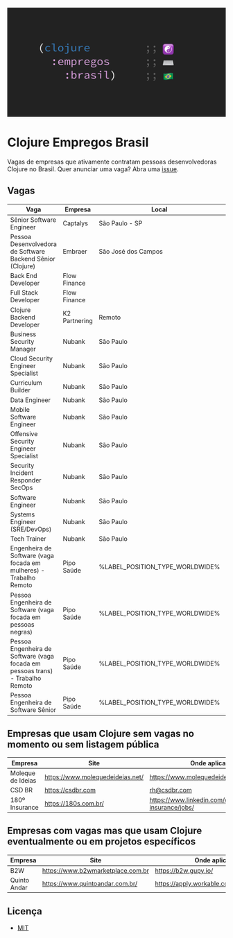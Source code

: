 ![Clojure Empregos Brasil](./docs/cover.png)

# Clojure Empregos Brasil

Vagas de empresas que ativamente contratam pessoas desenvolvedoras Clojure no Brasil. Quer anunciar uma vaga? Abra uma [issue](https://github.com/renatoalencar/clojure-empregos-brasil/issues).

## Vagas


|                                                                           Vaga |       Empresa |                           Local | Remoto? |                                                                                                           Onde aplicar |
|--------------------------------------------------------------------------------|---------------|---------------------------------|---------|------------------------------------------------------------------------------------------------------------------------|
|                                                       Sênior Software Engineer |      Captalys |                  São Paulo - SP |     Sim |                                                                                   https://captalys.gupy.io/jobs/548436 |
|                     Pessoa Desenvolvedora de Software Backend Sênior (Clojure) |       Embraer |             São José dos Campos |     Sim |                                                   https://embraer.gupy.io/jobs/1108893?jobBoardSource=gupy_public_page |
|                                                             Back End Developer |  Flow Finance |                                 |     Sim |                     https://airtable.com/embed/shrG8DnjAdAOAZm9h/tble1ghQMefhblMVK/viwOzu3raZSmdxK7Z/recdywWrnobwHWmOy |
|                                                           Full Stack Developer |  Flow Finance |                                 |     Sim |                     https://airtable.com/embed/shrG8DnjAdAOAZm9h/tble1ghQMefhblMVK/viwOzu3raZSmdxK7Z/recGtRyuHlvFhUV0v |
|                                                      Clojure Backend Developer | K2 Partnering |                          Remoto |     Sim |                                                      https://github.com/renatoalencar/clojure-empregos-brasil/issues/4 |
|                                                      Business Security Manager |        Nubank |                       São Paulo |     Não |                                                                       https://boards.greenhouse.io/nubank/jobs/3400816 |
|                                             Cloud Security Engineer Specialist |        Nubank |                       São Paulo |     Não |                                                                       https://boards.greenhouse.io/nubank/jobs/3339732 |
|                                                             Curriculum Builder |        Nubank |                       São Paulo |     Não |                                                                       https://boards.greenhouse.io/nubank/jobs/3293694 |
|                                                                  Data Engineer |        Nubank |                       São Paulo |     Não |                                                                       https://boards.greenhouse.io/nubank/jobs/3264442 |
|                                                      Mobile Software Engineer  |        Nubank |                       São Paulo |     Não |                                                                       https://boards.greenhouse.io/nubank/jobs/1776035 |
|                                         Offensive Security Engineer Specialist |        Nubank |                       São Paulo |     Não |                                                                       https://boards.greenhouse.io/nubank/jobs/3410377 |
|                                             Security Incident Responder SecOps |        Nubank |                       São Paulo |     Não |                                                                       https://boards.greenhouse.io/nubank/jobs/3382061 |
|                                                              Software Engineer |        Nubank |                       São Paulo |     Não |                                                                       https://boards.greenhouse.io/nubank/jobs/2569175 |
|                                                  Systems Engineer (SRE/DevOps) |        Nubank |                       São Paulo |     Não |                                                                       https://boards.greenhouse.io/nubank/jobs/3372800 |
|                                                                  Tech Trainer  |        Nubank |                       São Paulo |     Não |                                                                       https://boards.greenhouse.io/nubank/jobs/3293790 |
|             Engenheira de Software (vaga focada em mulheres) - Trabalho Remoto |    Pipo Saúde | %LABEL_POSITION_TYPE_WORLDWIDE% |         |             https://pipo-saude.breezy.hr/p/2508984cb6c6-engenheira-de-software-vaga-focada-em-mulheres-trabalho-remoto |
|                  Pessoa Engenheira de Software (vaga focada em pessoas negras) |    Pipo Saúde | %LABEL_POSITION_TYPE_WORLDWIDE% |         |                https://pipo-saude.breezy.hr/p/1a9152c5e824-pessoa-engenheira-de-software-vaga-focada-em-pessoas-negras |
| Pessoa Engenheira de Software (vaga focada em pessoas trans) - Trabalho Remoto |    Pipo Saúde | %LABEL_POSITION_TYPE_WORLDWIDE% |         | https://pipo-saude.breezy.hr/p/647061946892-pessoa-engenheira-de-software-vaga-focada-em-pessoas-trans-trabalho-remoto |
|                                           Pessoa Engenheira de Software Sênior |    Pipo Saúde | %LABEL_POSITION_TYPE_WORLDWIDE% |         |                                       https://pipo-saude.breezy.hr/p/323a55e4c15f-pessoa-engenheira-de-software-senior |


## Empresas que usam Clojure sem vagas no momento ou sem listagem pública


|           Empresa |                             Site |                                         Onde aplicar |
|-------------------|----------------------------------|------------------------------------------------------|
| Moleque de Ideias | https://www.molequedeideias.net/ |                     https://www.molequedeideias.net/ |
|            CSD BR |                https://csdbr.com |                                         rh@csdbr.com |
|    180º Insurance |             https://180s.com.br/ | https://www.linkedin.com/company/180-insurance/jobs/ |


## Empresas com vagas mas que usam Clojure eventualmente ou em projetos específicos


|      Empresa |                              Site |                            Onde aplicar |
|--------------|-----------------------------------|-----------------------------------------|
|          B2W | https://www.b2wmarketplace.com.br |                    https://b2w.gupy.io/ |
| Quinto Andar |   https://www.quintoandar.com.br/ | https://apply.workable.com/quintoandar/ |


## Licença

* [MIT](./LICENSE)
